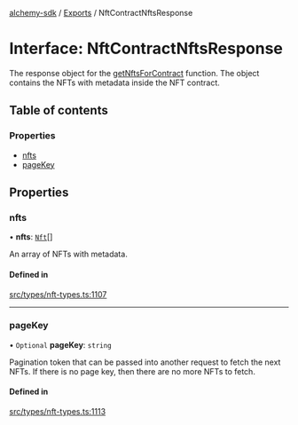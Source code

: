 [alchemy-sdk](../README.md) / [Exports](../modules.md) / NftContractNftsResponse

# Interface: NftContractNftsResponse

The response object for the [getNftsForContract](../classes/NftNamespace.md#getnftsforcontract) function. The object
contains the NFTs with metadata inside the NFT contract.

## Table of contents

### Properties

- [nfts](NftContractNftsResponse.md#nfts)
- [pageKey](NftContractNftsResponse.md#pagekey)

## Properties

### nfts

• **nfts**: [`Nft`](Nft.md)[]

An array of NFTs with metadata.

#### Defined in

[src/types/nft-types.ts:1107](https://github.com/alchemyplatform/alchemy-sdk-js/blob/ae0aa3f0/src/types/nft-types.ts#L1107)

___

### pageKey

• `Optional` **pageKey**: `string`

Pagination token that can be passed into another request to fetch the next
NFTs. If there is no page key, then there are no more NFTs to fetch.

#### Defined in

[src/types/nft-types.ts:1113](https://github.com/alchemyplatform/alchemy-sdk-js/blob/ae0aa3f0/src/types/nft-types.ts#L1113)
